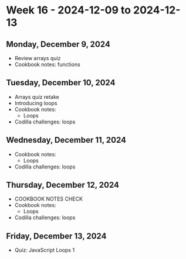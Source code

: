 # Week 16 - 2024-12-09 to 2024-12-13

## Monday, December 9, 2024

- Review arrays quiz
- Cookbook notes: functions

## Tuesday, December 10, 2024

- Arrays quiz retake
- Introducing loops
- Cookbook notes:
  - Loops
- Codilla challenges: loops

## Wednesday, December 11, 2024

- Cookbook notes:
  - Loops
- Codilla challenges: loops

## Thursday, December 12, 2024

- COOKBOOK NOTES CHECK
- Cookbook notes:
  - Loops
- Codilla challenges: loops

## Friday, December 13, 2024

- Quiz: JavaScript Loops 1
